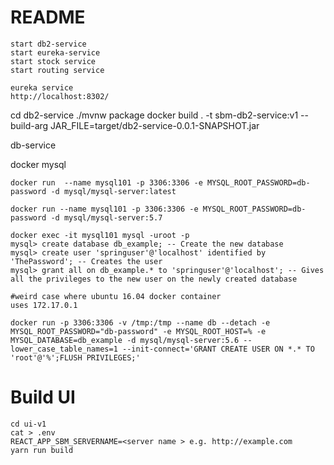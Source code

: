 # README

```
start db2-service
start eureka-service
start stock service
start routing service

eureka service
http://localhost:8302/
```



cd db2-service
./mvnw package
docker build . -t sbm-db2-service:v1  --build-arg JAR_FILE=target/db2-service-0.0.1-SNAPSHOT.jar



db-service

docker mysql

```
docker run  --name mysql101 -p 3306:3306 -e MYSQL_ROOT_PASSWORD=db-password -d mysql/mysql-server:latest

docker run --name mysql101 -p 3306:3306 -e MYSQL_ROOT_PASSWORD=db-password -d mysql/mysql-server:5.7

docker exec -it mysql101 mysql -uroot -p
mysql> create database db_example; -- Create the new database
mysql> create user 'springuser'@'localhost' identified by 'ThePassword'; -- Creates the user
mysql> grant all on db_example.* to 'springuser'@'localhost'; -- Gives all the privileges to the new user on the newly created database
```

```
#weird case where ubuntu 16.04 docker container
uses 172.17.0.1

docker run -p 3306:3306 -v /tmp:/tmp --name db --detach -e MYSQL_ROOT_PASSWORD="db-password" -e MYSQL_ROOT_HOST=% -e MYSQL_DATABASE=db_example -d mysql/mysql-server:5.6 --lower_case_table_names=1 --init-connect='GRANT CREATE USER ON *.* TO 'root'@'%';FLUSH PRIVILEGES;'

```


# Build UI

```
cd ui-v1
cat > .env
REACT_APP_SBM_SERVERNAME=<server name > e.g. http://example.com
yarn run build
```